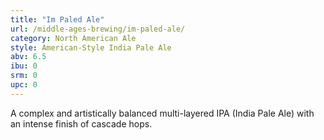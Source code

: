 ```yaml
---
title: "Im Paled Ale"
url: /middle-ages-brewing/im-paled-ale/
category: North American Ale
style: American-Style India Pale Ale
abv: 6.5
ibu: 0
srm: 0
upc: 0
---
```

A complex and artistically balanced multi-layered IPA (India Pale Ale) with an intense finish of cascade hops.
